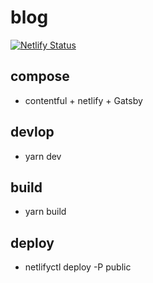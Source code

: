 # blog
[![Netlify Status](https://api.netlify.com/api/v1/badges/ece45645-48a4-47c5-833b-09f9e08c48a6/deploy-status)](https://app.netlify.com/sites/blog-enoatu/deploys)
## compose
- contentful + netlify + Gatsby
## devlop
- yarn dev
## build
- yarn build
## deploy
- netlifyctl deploy -P public
